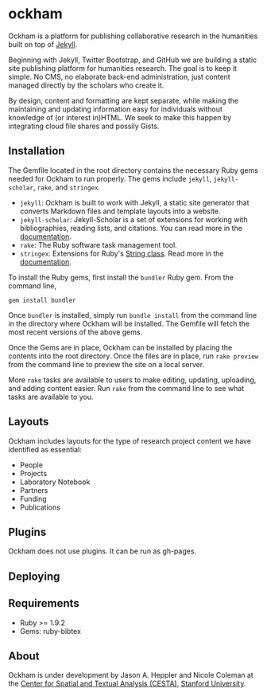 # ockham

Ockham is a platform for publishing collaborative research in the humanities built on top of [Jekyll](http://jekyllrb.com).

Beginning with Jekyll, Twitter Bootstrap, and GitHub we are building a static site publishing platform for humanities research. The goal is to keep it simple. No CMS, no elaborate back-end administration, just content managed directly by the scholars who create it.

By design, content and formatting are kept separate, while making the maintaining and updating information easy for individuals without knowledge of (or interest in)HTML. We seek to make this happen by integrating cloud file shares and possily Gists.

## Installation

The Gemfile located in the root directory contains the necessary Ruby gems
needed for Ockham to run properly. The gems include `jekyll`, `jekyll-scholar`,
`rake`, and `stringex`.

* `jekyll`: Ockham is built to work with Jekyll, a static site generator that
converts Markdown files and template layouts into a website.
* `jekyll-scholar`: Jekyll-Scholar is a set of extensions for working with
bibliographies, reading lists, and citations. You can read more in the
[documentation](https://github.com/inukshuk/jekyll-scholar).
* `rake`: The Ruby software task management tool.
* `stringex`: Extensions for Ruby's [String
class](http://www.ruby-doc.org/core-2.1.1/String.html). Read more in the
[documentation](https://github.com/rsl/stringex).

To install the Ruby gems, first install the `bundler` Ruby gem. From the
command line,

```
gem install bundler
```

Once `bundler` is installed, simply run `bundle install` from the command line
in the directory where Ockham will be installed. The Gemfile will fetch the
most recent versions of the above gems.

Once the Gems are in place, Ockham can be installed by placing the contents
into the root directory. Once the files are in place, run `rake preview` from
the command line to preview the site on a local server.

More `rake` tasks are available to users to make editing, updating, uploading, and
adding content easier. Run `rake` from the command line to see what tasks are
available to you.

## Layouts

Ockham includes layouts for the type of research project content we have identified as essential:

- People
- Projects
- Laboratory Notebook
- Partners
- Funding
- Publications


## Plugins

Ockham does not use plugins. It can be run as gh-pages.

## Deploying

## Requirements

* Ruby >= 1.9.2
* Gems: ruby-bibtex

## About

Ockham is under development by Jason A. Heppler and Nicole Coleman at the [Center for Spatial and Textual Analysis (CESTA)](http://cesta.stanford.edu), [Stanford University](http://stanford.edu).
